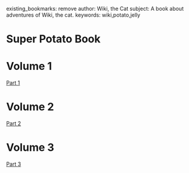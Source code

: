 existing_bookmarks: remove
author: Wiki, the Cat
subject: A book about adventures of Wiki, the cat.
keywords: wiki,potato,jelly
# Super Potato Book

# Volume 1

[Part 1](1.pdf)

# Volume 2

[Part 2](https://unec.edu.az/application/uploads/2014/12/pdf-sample.pdf)

# Volume 3

[Part 3](https://juventudedesporto.cplp.org/files/sample-pdf_9359.pdf)
